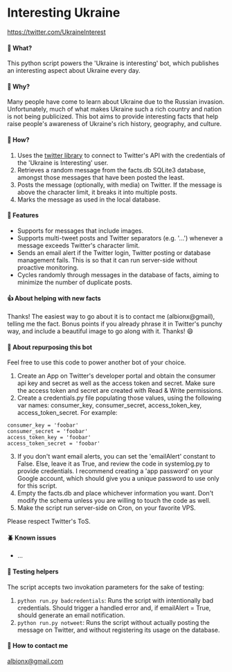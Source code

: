 # Interesting Ukraine
https://twitter.com/UkraineInterest

#### 🤖 What? 
This python script powers the 'Ukraine is interesting' bot, which publishes an interesting aspect about Ukraine every day.

#### 🤔 Why? 
Many people have come to learn about Ukraine due to the Russian invasion. Unfortunately, much of what makes Ukraine such a rich country and nation is not being publicized. This bot aims to provide interesting facts that help raise people's awareness of Ukraine's rich history, geography, and culture.

#### 🔎 How?
1. Uses the [twitter library](https://pypi.python.org/pypi/python-twitter) to connect to Twitter's API with the credentials of the 'Ukraine is Interesting' user.
2. Retrieves a random message from the facts.db SQLite3 database, amongst those messages that have been posted the least.
3. Posts the message (optionally, with media) on Twitter. If the message is above the character limit, it breaks it into multiple posts.
4. Marks the message as used in the local database.

#### 💪 Features
- Supports for messages that include images.
- Supports multi-tweet posts and Twitter separators (e.g. '...') whenever a message exceeds Twitter's character limit.
- Sends an email alert if the Twitter login, Twitter posting or database management fails. This is so that it can run server-side without proactive monitoring.
- Cycles randomly through messages in the database of facts, aiming to minimize the number of duplicate posts.

#### 👍 About helping with new facts
Thanks! The easiest way to go about it is to contact me (albionx@gmail), telling me the fact. Bonus points if you already phrase it in Twitter's punchy way, and include a beautiful image to go along with it. Thanks! 😄

#### 🫵 About repurposing this bot
Feel free to use this code to power another bot of your choice. 
1. Create an App on Twitter's developer portal and obtain the consumer api key and secret as well as the access token and secret. Make sure the access token and secret are created with Read & Write permissions.
2. Create a credentials.py file populating those values, using the following var names: consumer_key, consumer_secret, access_token_key, access_token_secret. For example:
```
consumer_key = 'foobar'
consumer_secret = 'foobar'
access_token_key = 'foobar'
access_token_secret = 'foobar'
```
3. If you don't want email alerts, you can set the 'emailAlert' constant to False. Else, leave it as True, and review the code in systemlog.py to provide credentials. I recommend creating a 'app password' on your Google account, which should give you a unique password to use only for this script.
4. Empty the facts.db and place whichever information you want. Don't modify the schema unless you are willing to touch the code as well.
5. Make the script run server-side on Cron, on your favorite VPS.

Please respect Twitter's ToS.

#### 🪲 Known issues
- ...

#### 🧪 Testing helpers
The script accepts two invokation parameters for the sake of testing:
1. ``` python run.py badcredentials ```: Runs the script with intentionally bad credentials. Should trigger a handled error and, if emailAlert = True, should generate an email notification.
2. ``` python run.py notweet ```: Runs the script without actually posting the message on Twitter, and without registering its usage on the database.

#### 📧 How to contact me
albionx@gmail.com
